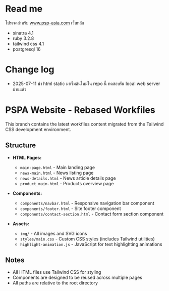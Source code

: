 # Read me

โปรเจคสำหรับ www.psp-asia.com เว็บหลัก

- sinatra 4.1
- ruby 3.2.8
- tailwind css 4.1
- postgresql 16

# Change log

- 2025-07-11 นำ html static มาเริ่มต้นใหม่ใน repo นี้ ทดสอบรัน local web server ผ่านแล้ว


# PSPA Website - Rebased Workfiles

This branch contains the latest workfiles content migrated from the Tailwind CSS development environment. 

## Structure

- **HTML Pages:**
  - `main-page.html` - Main landing page
  - `news-main.html` - News listing page
  - `news-details.html` - News article details page
  - `product_main.html` - Products overview page

- **Components:**
  - `components/navbar.html` - Responsive navigation bar component
  - `components/footer.html` - Site footer component
  - `components/contact-section.html` - Contact form section component

- **Assets:**
  - `img/` - All images and SVG icons
  - `styles/main.css` - Custom CSS styles (includes Tailwind utilities)
  - `highlight-animation.js` - JavaScript for text highlighting animations

## Notes

- All HTML files use Tailwind CSS for styling
- Components are designed to be reused across multiple pages
- All paths are relative to the root directory